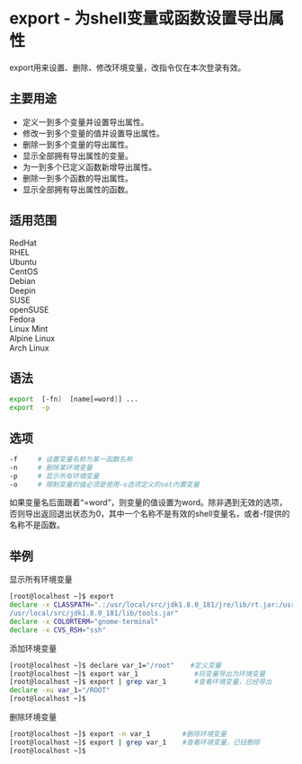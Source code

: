 # export - 为shell变量或函数设置导出属性
export用来设置、删除、修改环境变量，改指令仅在本次登录有效。
## 主要用途
- 定义一到多个变量并设置导出属性。
- 修改一到多个变量的值并设置导出属性。
- 删除一到多个变量的导出属性。
- 显示全部拥有导出属性的变量。
- 为一到多个已定义函数新增导出属性。
- 删除一到多个函数的导出属性。
- 显示全部拥有导出属性的函数。

## 适用范围

<!-- <div class="svg linux">Linux</div> -->
<div class="svg redhat">RedHat</div>
<div class="svg rhel">RHEL</div>
<div class="svg ubuntu">Ubuntu</div>
<div class="svg centos">CentOS</div>
<div class="svg debian">Debian</div>
<div class="svg deepin">Deepin</div>
<div class="svg suse">SUSE</div>
<div class="svg opensuse">openSUSE</div>
<div class="svg fedora">Fedora</div>
<div class="svg linuxmint">Linux Mint</div>
<!-- <div class="svg mxlinux">MX Linux</div> -->
<div class="svg alpinelinux">Alpine Linux</div>
<div class="svg archlinux">Arch Linux</div>

## 语法

``` bash
export  [-fn]  [name[=word]] ...
export  -p
```

## 选项

``` bash
-f     # 设置变量名称为某一函数名称
-n     # 删除某环境变量
-p     # 显示所有环境变量
-o     # 限制变量的值必须是使用-o选项定义的set内置变量
```
如果变量名后面跟着“=word”，则变量的值设置为word。除非遇到无效的选项，否则导出返回退出状态为0，其中一个名称不是有效的shell变量名，或者-f提供的名称不是函数。
## 举例

显示所有环境变量
``` bash
[root@localhost ~]$ export
declare -x CLASSPATH=".:/usr/local/src/jdk1.8.0_181/jre/lib/rt.jar:/usr/local/src/jdk1.8.0_181/lib/dt.jar:
/usr/local/src/jdk1.8.0_181/lib/tools.jar"
declare -x COLORTERM="gnome-terminal"
declare -x CVS_RSH="ssh"
```
添加环境变量
``` bash
[root@localhost ~]$ declare var_1="/root"    #定义变量
[root@localhost ~]$ export var_1              #将变量导出为环境变量
[root@localhost ~]$ export | grep var_1       #查看环境变量，已经导出
declare -xu var_1="/ROOT"
[root@localhost ~]$
```
删除环境变量
``` bash
[root@localhost ~]$ export -n var_1        #删除环境变量
[root@localhost ~]$ export | grep var_1    #查看环境变量，已经删除
[root@localhost ~]$  
```

